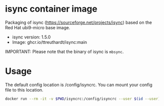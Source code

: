 # isync container image

Packaging of isync (https://sourceforge.net/projects/isync) based on the Red Hat ubi9-micro base image.

* isync version: 1.5.0 
* Image: ghcr.io/ttreuthardt/isync:main

IMPORTANT: Please note that the binary of isync is `mbsync`. 

# Usage

The default config location is /config/isyncrc. You can mount your config file to this location.

```sh
docker run --rm -it -v $PWD/isyncrc:/config/isyncrc --user $(id --user) -v $PWD/data:/data ghcr.io/ttreuthardt/isync:main -a
```
